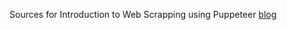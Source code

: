 Sources for Introduction to Web Scrapping using Puppeteer [blog](https://www.avverma.com/blog/Introduction%20to%20Web%20Scaping%20using%20Nodejs%20Puppeteer)

